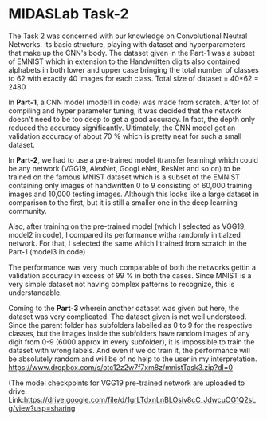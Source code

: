 # MIDASLab Task-2
The Task 2 was concerned with our knowledge on Convolutional Neutral Networks. Its basic structure, playing with dataset and hyperparameters that make up the CNN's body.
The dataset given in the Part-1 was a subset of EMNIST which in extension to the Handwritten digits also contained alphabets in both lower and upper case bringing the total number of classes to 62 with exactly 40 images for each class.
Total size of dataset = 40*62 = 2480

In **Part-1**, a CNN model (model1 in code) was made from scratch. After lot of compiling and hyper parameter tuning, it was decided that the network doesn't need to be too deep to get a good accuracy. 
In fact, the depth only reduced the accuracy significantly.
Ultimately, the CNN model got an validation accuracy of about 70 % which is pretty neat for such a small dataset.

In **Part-2**, we had to use a pre-trained model (transfer learning) which could be any network (VGG19, AlexNet, GoogLeNet, ResNet and so on) to be trained on the famous MNIST dataset which is a subset of the EMNIST containing only images of handwritten 0 to 9 consisting of 60,000 training images and 10,000 testing images. Although this looks like a large dataset in comparison to the first, but it is still a smaller one in the deep learning community.

Also, after training on the pre-trained model (which I selected as VGG19, model2 in code), I compared its performance witha randomly initialzed network. For that, I selected the same which I trained from scratch in the Part-1 (model3 in code)

The performance was very much comparable of both the networks gettin a validation accuracy in excess of 99 % in both the cases. Since MNIST is a very simple dataset not having complex patterns to recognize, this is understandable.

Coming to the **Part-3** wherein another dataset was given but here, the dataset was very complicated. The dataset given is not well understood. Since the parent folder has subfolders labelled as 0 to 9 for the respective classes, but the images inside the subfolders have random images of any digit from 0-9 (6000 approx in every subfolder), it is impossible to train the dataset with wrong labels. And even if we do train it, the performance will be absolutely random and will be of no help to the user in my interpretation. https://www.dropbox.com/s/otc12z2w7f7xm8z/mnistTask3.zip?dl=0

(The model checkpoints for VGG19 pre-trained network are uploaded to drive. Link:https://drive.google.com/file/d/1grLTdxnLnBLOsiv8cC_JdwcuOG1Q2sLg/view?usp=sharing 
